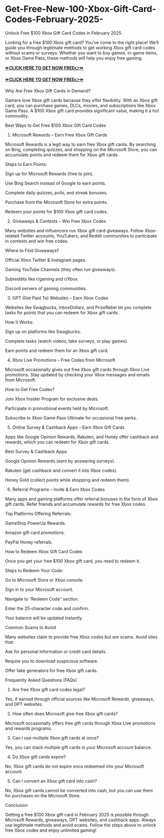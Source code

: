 # Get-Free-New-100-Xbox-Gift-Card-Codes-February-2025-
Unlock Free $100 Xbox Gift Card Codes in February 2025

Looking for a free $100 Xbox gift card? You’ve come to the right place! We’ll guide you through legitimate methods to get working Xbox gift card codes without scams or surveys. Whether you want to buy games, in-game items, or Xbox Game Pass, these methods will help you enjoy free gaming.

**[⏩CLICK HERE TO GET NOW FREE👉⏩](https://jahanhubspot.com/xboxgiftcard/)**

**[⏩CLICK HERE TO GET NOW FREE👉⏩](https://jahanhubspot.com/xboxgiftcard/)**

Why Are Free Xbox Gift Cards in Demand?

Gamers love Xbox gift cards because they offer flexibility. With an Xbox gift card, you can purchase games, DLCs, movies, and subscriptions like Xbox Game Pass. A $100 Xbox gift card provides significant value, making it a hot commodity.

Best Ways to Get Free $100 Xbox Gift Card Codes

1. Microsoft Rewards – Earn Free Xbox Gift Cards

Microsoft Rewards is a legit way to earn free Xbox gift cards. By searching on Bing, completing quizzes, and shopping on the Microsoft Store, you can accumulate points and redeem them for Xbox gift cards.

Steps to Earn Points:

Sign up for Microsoft Rewards (free to join).

Use Bing Search instead of Google to earn points.

Complete daily quizzes, polls, and streak bonuses.

Purchase from the Microsoft Store for extra points.

Redeem your points for $100 Xbox gift card codes.

2. Giveaways & Contests – Win Free Xbox Codes

Many websites and influencers run Xbox gift card giveaways. Follow Xbox-related Twitter accounts, YouTubers, and Reddit communities to participate in contests and win free codes.

Where to Find Giveaways?

Official Xbox Twitter & Instagram pages.

Gaming YouTube Channels (they often run giveaways).

Subreddits like r/gaming and r/Xbox.

Discord servers of gaming communities.

3. GPT (Get Paid To) Websites – Earn Xbox Codes

Websites like Swagbucks, InboxDollars, and PrizeRebel let you complete tasks for points that you can redeem for Xbox gift cards.

How It Works:

Sign up on platforms like Swagbucks.

Complete tasks (watch videos, take surveys, or play games).

Earn points and redeem them for an Xbox gift card.

4. Xbox Live Promotions – Free Codes from Microsoft

Microsoft occasionally gives out free Xbox gift cards through Xbox Live promotions. Stay updated by checking your Xbox messages and emails from Microsoft.

How to Get Free Codes?

Join Xbox Insider Program for exclusive deals.

Participate in promotional events held by Microsoft.

Subscribe to Xbox Game Pass Ultimate for occasional free perks.

5. Online Survey & Cashback Apps – Earn Xbox Gift Cards

Apps like Google Opinion Rewards, Rakuten, and Honey offer cashback and rewards, which you can redeem for Xbox gift cards.

Best Survey & Cashback Apps:

Google Opinion Rewards (earn by answering surveys).

Rakuten (get cashback and convert it into Xbox codes).

Honey Gold (collect points while shopping and redeem them).

6. Referral Programs – Invite & Earn Xbox Codes

Many apps and gaming platforms offer referral bonuses in the form of Xbox gift cards. Refer friends and accumulate rewards for free Xbox codes.

Top Platforms Offering Referrals:

GameStop PowerUp Rewards.

Amazon gift card promotions.

PayPal Honey referrals.

How to Redeem Xbox Gift Card Codes

Once you get your free $100 Xbox gift card, you need to redeem it.

Steps to Redeem Your Code:

Go to Microsoft Store or Xbox console.

Sign in to your Microsoft account.

Navigate to “Redeem Code” section.

Enter the 25-character code and confirm.

Your balance will be updated instantly.

Common Scams to Avoid

Many websites claim to provide free Xbox codes but are scams. Avoid sites that:

Ask for personal information or credit card details.

Require you to download suspicious software.

Offer fake generators for free Xbox gift cards.

Frequently Asked Questions (FAQs)

1. Are free Xbox gift card codes legal?

Yes, if earned through official sources like Microsoft Rewards, giveaways, and GPT websites.

2. How often does Microsoft give free Xbox gift cards?

Microsoft occasionally offers free gift cards through Xbox Live promotions and rewards programs.

3. Can I use multiple Xbox gift cards at once?

Yes, you can stack multiple gift cards in your Microsoft account balance.

4. Do Xbox gift cards expire?

No, Xbox gift cards do not expire once redeemed into your Microsoft account.

5. Can I convert an Xbox gift card into cash?

No, Xbox gift cards cannot be converted into cash, but you can use them for purchases on the Microsoft Store.

Conclusion

Getting a free $100 Xbox gift card in February 2025 is possible through Microsoft Rewards, giveaways, GPT websites, and cashback apps. Always use legitimate methods and avoid scams. Follow the steps above to unlock free Xbox codes and enjoy unlimited gaming!
